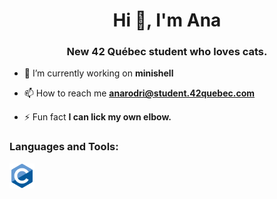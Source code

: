 <h1 align="center">Hi 👋, I'm Ana</h1>
<h3 align="center">New 42 Québec student who loves cats.</h3>

- 🔭 I’m currently working on **minishell**

- 📫 How to reach me **anarodri@student.42quebec.com**

- ⚡ Fun fact **I can lick my own elbow.**

<h3 align="left">Languages and Tools:</h3>
<p align="left"> <a href="https://www.cprogramming.com/" target="_blank"> <img src="https://raw.githubusercontent.com/devicons/devicon/master/icons/c/c-original.svg" alt="c" width="40" height="40"/> </a> </p>


